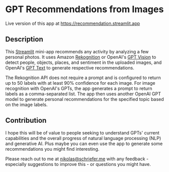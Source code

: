 # GPT Recommendations from Images

Live version of this app at https://recommendation.streamlit.app

## Description

This [Streamlit](https://streamlit.io) mini-app recommends any activity by analyzing a few personal photos. It uses Amazon [Rekognition](https://aws.amazon.com/rekognition/image-features/) or OpenAI's [GPT Vision](https://platform.openai.com/docs/models) to detect people, objects, places, and sentiment in the uploaded images, and OpenAI's [GPT Text](https://platform.openai.com/docs/models) to generate respective recommendations.

The Rekognition API does not require a prompt and is configured to return up to 50 labels with at least 90% confidence for each image. For image recognition with OpenAI's GPTs, the app generates a prompt to return labels as a comma-separated list. The app then uses another OpenAI GPT model to generate personal recommendations for the specified topic based on the image labels.

## Contribution

I hope this will be of value to people seeking to understand GPTs' current capabilities and the overall progress of natural language processing (NLP) and generative AI. Plus maybe you can even use the app to generate some recommendations you might find interesting.

Please reach out to me at nikolas@schriefer.me with any feedback - especially suggestions to improve this - or questions you might have.
